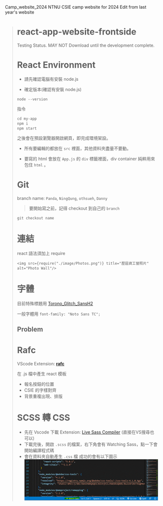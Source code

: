 Camp_website_2024
NTNU CSIE camp website for 2024 Edit from last year's website

> # react-app-website-frontside
> 
> Testing Status. MAY NOT Download until the development complete.
> 
> # React Environment
> 
> - 請先確認電腦有安裝 node.js
> 
> - 確定版本(確認有安裝 node.js)
> 
> ```
> node --version
> ```
> 
> 指令
> 
> ```
> cd my-app
> npm i
> npm start
> ```
> 
> 之後會在預設瀏覽器開啟網頁，即完成環境架設。
> 
> - 所有要編輯的都放在 `src` 裡面，其他資料夾盡量不要動。
> 
> - 要寫的 html 會放在 `App.js` 的 `div` 標籤裡面，div container 純粹用來包住 `html` 。
> 
> # Git
> branch name: `Panda`, `NingQung`, `othsueh`, `Danny` 
> >要開始寫之前，記得 checkout 到自己的 `branch`
> ```
> git checkout name
> ```
> # 連結
> react 語法須加上 require
> ```
> <img src={require("./image/Photos.png")} title="歷屆資工營照片" alt="Photo Wall"/>
> ```
> # 字體
> 目前特殊標題用 [Torono_Glitch_SansH2](my-app/src/style/font/torono-glitch-sans) 
> 
> 一般字體用 `font-family: "Noto Sans TC";`
> ## Problem
> # Rafc
> VScode Extension: [**rafc**](https://marketplace.visualstudio.com/items?itemName=dsznajder.es7-react-js-snippets)
> 
> 在 .js 檔中產生 react 模板
> 
> - 報名按鈕的位置
> - CSIE 的字樣對齊
> - 背景重複出現、排版
> 
> # SCSS 轉 CSS
> 
> - 先在 Vscode 下載 Extension: [Live Sass Compiler](https://marketplace.visualstudio.com/items?itemName=ritwickdey.live-sass) (直接在VS搜尋也可以)
> - 下載完後，開啟 `.scss` 的檔案，右下角會有 Watching Sass，點一下會開始編譯程式碼
> - 會在資料夾自動產生 `.css` 檔
>   成功的會有以下圖示
>   ![image](003.gif) 
